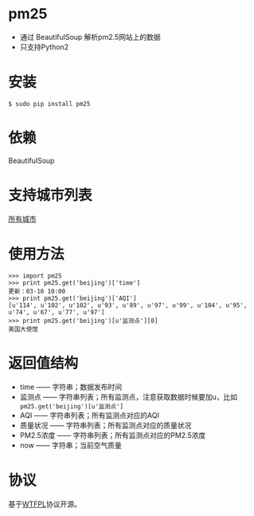 pm25
===========
* 通过 BeautifulSoup 解析pm2.5网站上的数据
* 只支持Python2


安装
===========

    $ sudo pip install pm25


依赖
===========
BeautifulSoup


支持城市列表
===========
[所有城市](http://m.cnpm25.cn/choicecity.html)


使用方法
===========

    >>> import pm25
    >>> print pm25.get('beijing')['time']
    更新：03-10 10:00 
    >>> print pm25.get('beijing')['AQI']
    [u'114', u'102', u'102', u'93', u'89', u'97', u'99', u'104', u'95', u'74', u'67', u'77', u'97']
    >>> print pm25.get('beijing')[u'监测点'][0]
    美国大使馆


返回值结构
===========
* time —— 字符串；数据发布时间
* 监测点 —— 字符串列表；所有监测点，注意获取数据时候要加u，比如`pm25.get('beijing')[u'监测点']`
* AQI —— 字符串列表；所有监测点对应的AQI
* 质量状况 —— 字符串列表；所有监测点对应的质量状况
* PM2.5浓度 —— 字符串列表；所有监测点对应的PM2.5浓度
* now —— 字符串；当前空气质量


协议
===========
基于[WTFPL](http://en.wikipedia.org/wiki/WTFPL)协议开源。
